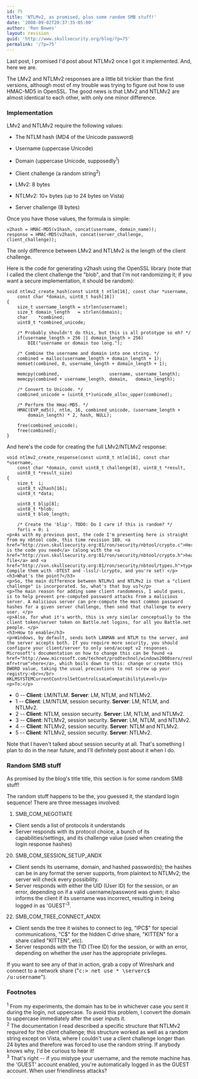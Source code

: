 ```yaml
---
id: 75
title: 'NTLMv2, as promised, plus some random SMB stuff!'
date: '2008-09-02T20:37:35-05:00'
author: 'Ron Bowes'
layout: revision
guid: 'http://www.skullsecurity.org/blog/?p=75'
permalink: '/?p=75'
---
```


Last post, I promised I'd post about NTLMv2 once I got it implemented. And, here we are.

The LMv2 and NTLMv2 responses are a little bit trickier than the first versions, although most of my trouble was trying to figure out how to use HMAC-MD5 in OpenSSL. The good news is that LMv2 and NTLMv2 are almost identical to each other, with only one minor difference.

### Implementation

LMv2 and NTLMv2 require the following values:

- The NTLM hash (MD4 of the Unicode password)
- Username (uppercase Unicode)
- Domain (uppercase Unicode, supposedly<sup>1</sup>)
- Client challenge (a random string<sup>2</sup>)
- LMv2: 8 bytes
- NTLMv2: 10+ bytes (up to 24 bytes on Vista)

- Server challenge (8 bytes)

Once you have those values, the formula is simple:

```
v2hash = HMAC-MD5(v1hash, concat(username, domain_name));
response = HMAC-MD5(v2hash, concat(server_challenge, client_challenge));
```

The only difference between LMv2 and NTLMv2 is the length of the client challenge.

Here is the code for generating v2hash using the OpenSSL library (note that I called the client challenge the "blob", and that I'm not randomizing it; if you want a secure implementation, it should be random):

```
void ntlmv2_create_hash(const uint8_t ntlm[16], const char *username, 
    const char *domain, uint8_t hash[16])
{
    size_t username_length = strlen(username);
    size_t domain_length   = strlen(domain);
    char    *combined;
    uint8_t *combined_unicode;

    /* Probably shouldn't do this, but this is all prototype so eh? */
    if(username_length > 256 || domain_length > 256)
        DIE("username or domain too long.");

    /* Combine the username and domain into one string. */
    combined = malloc(username_length + domain_length + 1);
    memset(combined, 0, username_length + domain_length + 1);

    memcpy(combined,                   username, username_length);
    memcpy(combined + username_length, domain,   domain_length);

    /* Convert to Unicode. */
    combined_unicode = (uint8_t*)unicode_alloc_upper(combined);

    /* Perform the Hmac-MD5. */
    HMAC(EVP_md5(), ntlm, 16, combined_unicode, (username_length + 
        domain_length) * 2, hash, NULL);

    free(combined_unicode);
    free(combined);
}
```

And here's the code for creating the full LMv2/NTLMv2 response:

```
void ntlmv2_create_response(const uint8_t ntlm[16], const char *username, 
    const char *domain, const uint8_t challenge[8], uint8_t *result, 
    uint8_t *result_size)
{
    size_t  i;
    uint8_t v2hash[16];
    uint8_t *data;

    uint8_t blip[8];
    uint8_t *blob;
    uint8_t blob_length;

    /* Create the 'blip'. TODO: Do I care if this is random? */
    for(i = 0; i 
<p>As with my previous post, the code I'm presenting here is straight from my nbtool code, this time revision 180. <a href="http://svn.skullsecurity.org:81/ron/security/nbtool/crypto.c">Here is the code you need</a> (along with the <a href="http://svn.skullsecurity.org:81/ron/security/nbtool/crypto.h">header file</a> and <a href="http://svn.skullsecurity.org:81/ron/security/nbtool/types.h">types.h</a>). Compile them with -DTEST and -lssl/-lcrypto, and you're set! </p>
<h3>What's the point?</h3>
<p>So, the main difference between NTLMv1 and NTLMv2 is that a "client challenge" is incorporated. So, what's that buy us?</p>
<p>The main reason for adding some client randomness, I would guess, is to help prevent pre-computed password attacks from a malicious server. A malicious server can pre-compute the most common password hashes for a given server challenge, then send that challenge to every user. </p>
<p>Also, for what it's worth, this is very similar conceptually to the client token/server token on Battle.net logins, for all you Battle.net people. </p>
<h3>How to enable</h3>
<p>Windows, by default, sends both LANMAN and NTLM to the server, and the server accepts both. If you require more security, you should configure your client/server to only send/accept v2 responses. Microsoft's documentation on how to change this can be found <a href="http://www.microsoft.com/technet/prodtechnol/windows2000serv/reskit/regentry/76052.mspx?mfr=true">here</a>, which boils down to this: change or create this DWORD value, taking the usual precautions to not screw up your registry:<br></br>
HKLMSYSTEMCurrentControlSetControlLsaLmCompatibilityLevel</p>
<p>To:</p>
```

- 0 -- **Client**: LM/NTLM. **Server**: LM, NTLM, and NTLMv2.
- 1 -- **Client**: LM/NTLM, session security. **Server**: LM, NTLM, and NTLMv2.
- 2 -- **Client**: NTLM, session security. **Server**: LM, NTLM, and NTLMv2.
- 3 -- **Client**: NTLMv2, session security. **Server**: LM, NTLM, and NTLMv2.
- 4 -- **Client**: NTLMv2, session security. **Server**: NTLM and NTLMv2.
- 5 -- **Client**: NTLMv2, session security. **Server**: NTLMv2.

Note that I haven't talked about session security at all. That's something I plan to do in the near future, and I'll definitely post about it when I do.

### Random SMB stuff

As promised by the blog's title title, this section is for some random SMB stuff!

The random stuff happens to be the, you guessed it, the standard login sequence! There are three messages involved:

1. SMB\_COM\_NEGOTIATE

- Client sends a list of protocols it understands
- Server responds with its protocol choice, a bunch of its capabilities/settings, and its challenge value (used when creating the login response hashes)

20. SMB\_COM\_SESSION\_SETUP\_ANDX
- Client sends its username, domain, and hashed password(s); the hashes can be in any format the server supports, from plaintext to NTLMv2; the server will check every possibility.
- Server responds with either the UID (User ID) for the session, or an error, depending on if a valid username/password was given; it also informs the client if its username was incorrect, resulting in being logged in as 'GUEST'<sup>3</sup>.

22. SMB\_COM\_TREE\_CONNECT\_ANDX
- Client sends the tree it wishes to connect to (eg, "IPC$" for special communications, "C$" for the hidden C drive share, "KITTEN" for a share called "KITTEN", etc).
- Server responds with the TID (Tree ID) for the session, or with an error, depending on whether the user has the appropriate privileges.

If you want to see any of that in action, grab a copy of Wireshark and connect to a network share ("<tt>c:> net use \* \\serverc$ /u:username</tt>").

### Footnotes

<sup>1</sup> From my experiments, the domain has to be in whichever case you sent it during the login, not uppercase. To avoid this problem, I convert the domain to uppercase immediately after the user inputs it.  
<sup>2</sup> The documentation I read described a specific structure that NTLMv2 required for the client challenge; this structure worked as well as a random string except on Vista, where I couldn't use a client challenge longer than 24 bytes and therefore was forced to use the random string. If anybody knows why, I'd be curious to hear it!  
<sup>3</sup> That's right -- if you mistype your username, and the remote machine has the 'GUEST' account enabled, you're automatically logged in as the GUEST account. When user friendliness attacks?